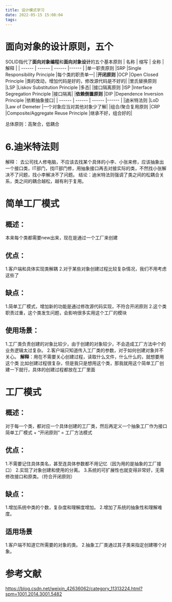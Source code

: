 ```yaml
---
title: 设计模式学习
date: 2022-05-15 15:08:04
tags:
---
```


# 面向对象的设计原则，五个
SOLID指代了**面向对象编程**和**面向对象设计**的五个基本原则
| 名称 | 缩写 | 全称 | 解释 |
| ------ | ------ | ------ |------ |
|单一职责原则       |SRP        |Single Responsibility Principle        |每个类的职责单一|
|**开闭原则**          |OCP       |Open Closed Principle               |类的改动，增加代码是好的，修改源代码是不好的|
|里氏替换原则       |LSP        |Liskov Substitution Principle       |多态|
|接口隔离原则	    |ISP        |Interface Segregation Principle    |接口隔离|
|**依赖倒置原则**	    |DIP        |Dependence Inversion Principle   |依赖抽象接口|
| ------ | ------ | ------ |------ |
|迪米特法则         |LoD        |Law of Demeter                         |一个对象应当对其他对象少了解|
|组合/聚合复用原则   |CRP   |Composite/Aggregate Reuse Principle            |继承不好，组合好的|

总体原则：高聚合，低耦合


# 6.迪米特法则
解释：
去公司找人修电脑，不应该去找某个具体的小李、小张来修，应该抽象出一个接口类，IT部门，找IT部门修，用抽象接口再去对接实际的类，不然找小张解决不了问题，找小李解决不了问题。
结论：迪米特法则强调了类之间的松耦合关系，类之间的耦合越松，越有利于复用。



# 简单工厂模式
## 概述：
本来每个类都需要new出来，现在是通过一个工厂来创建
## 优点：
1.客户端和具体实现类解耦
2.对于某些对象创建过程比较复杂情况，我们不用考虑这些了
## 缺点：
1.简单工厂模式，增加新的功能是通过修改源代码实现，不符合开闭原则
2.这个类职责过重，这个类发生问题，会影响很多实用这个工厂的模块
## 使用场景：
1.工厂类负责创建的对象比较少，由于创建的对象较少，不会造成工厂方法中个的业务逻辑太过复杂。
2.客户端只知道传入工厂类的参数，对于如何创建对象并不关心。
**解释**：用在不需要关心创建过程，读取什么文件，什么什么的，就想要用这个类
比如创建过程很复杂，但是我只是想用这个类，那我就用这个简单工厂创建一下就行，具体的创建过程都放在工厂里面





# 工厂模式
## 概述：
对于每一个类，都对应一个具体创建的工厂类，然后再定义一个抽象工厂作为接口
简单工厂模式 + “开闭原则” = 工厂方法模式
## 优点：
1.不需要记住具体类名，甚至连具体参数都不用记忆（因为用的是抽象的工厂接口）
2.实现了对象创建和使用的分离。
3.系统的可扩展性也就变得非常好，无需修改接口和原类。（符合开闭原则）
## 缺点：
1.增加系统中类的个数，复杂度和理解度增加。
2.增加了系统的抽象性和理解难度。
## 适用场景
1.客户端不知道它所需要的对象的类。
2.抽象工厂类通过其子类来指定创建哪个对象。



# 参考文献
https://blog.csdn.net/weixin_42636062/category_11313224.html?spm=1001.2014.3001.5482












































